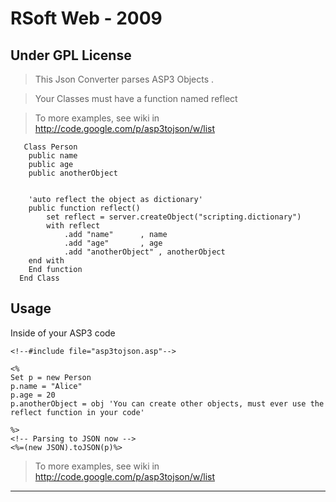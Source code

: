 # RSoft Web - 2009 #
## Under GPL License ##


> This Json Converter parses ASP3 Objects .

> Your Classes must have a function named reflect

> To more examples, see wiki in http://code.google.com/p/asp3tojson/w/list


```
   Class Person
	public name
	public age
	public anotherObject


	'auto reflect the object as dictionary'
	public function reflect()
        set reflect = server.createObject("scripting.dictionary")
        with reflect
            .add "name"		 , name
            .add "age"		 , age
            .add "anotherObject" , anotherObject
	end with
	End function
  End Class
```


## Usage ##
Inside of your ASP3 code

```
<!--#include file="asp3tojson.asp"-->

<%
Set p = new Person
p.name = "Alice"
p.age = 20
p.anotherObject = obj 'You can create other objects, must ever use the reflect function in your code'

%>
<!-- Parsing to JSON now -->
<%=(new JSON).toJSON(p)%>
```


> To more examples, see wiki in http://code.google.com/p/asp3tojson/w/list


---

